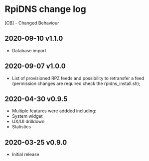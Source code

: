# RpiDNS change log
[CB] - Changed Behaviour
## 2020-09-10 v1.1.0
- Database import
## 2020-09-07 v1.0.0
- List of provisioned RPZ feeds and possibility to retransfer a feed (permission changes are required check the rpidns_install.sh);
## 2020-04-30 v0.9.5
- Multiple features were addded including:
 - System widget
 - UX/UI drilldown
 - Statistics
## 2020-03-25 v0.9.0
- Initial release
